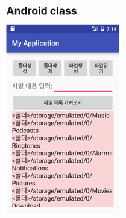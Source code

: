 # Android class

<img src = "https://github.com/yoontaewon/android_work1/blob/master/app/pic/sample.png?raw=true" width = "300">
